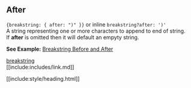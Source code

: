 ## After

`{breakstring: { after: ")" }}` or inline `breakstring?after: ')'`  
A string representing one or more characters to append to end of string.  
If **after** is omitted then it will default an empyty string.

**See Example:** [Breakstring Before and After](/build-include/pages/Docs/examples/BreakstringBeforeAfter.html)

[breakstring](../index.html)  
[[include:includes/link.md]]

[[include:style/heading.html]]